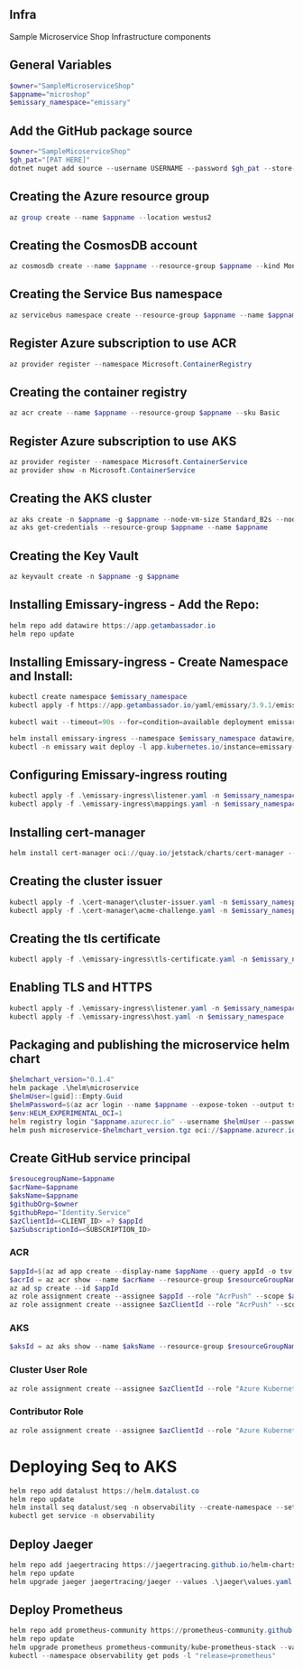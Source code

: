 ## Infra
Sample Microservice Shop Infrastructure components

## General Variables
```powershell
$owner="SampleMicroserviceShop"
$appname="microshop"
$emissary_namespace="emissary"
```

## Add the GitHub package source
```powershell
$owner="SampleMicoserviceShop"
$gh_pat="[PAT HERE]"
dotnet nuget add source --username USERNAME --password $gh_pat --store-password-in-clear-text --name github "https://nuget.pkg.github.com/$owner/index.json"
```

## Creating the Azure resource group
```powershell
az group create --name $appname --location westus2
```

## Creating the CosmosDB account
```powershell
az cosmosdb create --name $appname --resource-group $appname --kind MongoDB --enable-free-tier
```

## Creating the Service Bus namespace
```powershell
az servicebus namespace create --resource-group $appname --name $appname --sku Standard
```

## Register Azure subscription to use ACR
```powershell
az provider register --namespace Microsoft.ContainerRegistry
```

## Creating the container registry
```powershell
az acr create --name $appname --resource-group $appname --sku Basic
```

## Register Azure subscription to use AKS
```powershell
az provider register --namespace Microsoft.ContainerService
az provider show -n Microsoft.ContainerService
```

## Creating the AKS cluster
```powershell
az aks create -n $appname -g $appname --node-vm-size Standard_B2s --node-count 2 --attach-acr $appname --enable-oidc-issuer --enable-workload-identity --generate-ssh-keys
az aks get-credentials --resource-group $appname --name $appname
```

## Creating the Key Vault
```powershell
az keyvault create -n $appname -g $appname
```

## Installing Emissary-ingress - Add the Repo:
```powershell
helm repo add datawire https://app.getambassador.io
helm repo update
```
 
## Installing Emissary-ingress - Create Namespace and Install:
```powershell
kubectl create namespace $emissary_namespace
kubectl apply -f https://app.getambassador.io/yaml/emissary/3.9.1/emissary-crds.yaml
 
kubectl wait --timeout=90s --for=condition=available deployment emissary-apiext -n emissary-system

helm install emissary-ingress --namespace $emissary_namespace datawire/emissary-ingress --set service.annotations."service\.beta\.kubernetes\.io/azure-dns-label-name"=$appname 
kubectl -n emissary wait deploy -l app.kubernetes.io/instance=emissary-ingress --for=condition=available --timeout=90s
```

## Configuring Emissary-ingress routing
```powershell
kubectl apply -f .\emissary-ingress\listener.yaml -n $emissary_namespace
kubectl apply -f .\emissary-ingress\mappings.yaml -n $emissary_namespace
```

## Installing cert-manager
```powershell
helm install cert-manager oci://quay.io/jetstack/charts/cert-manager --version v1.18.2 --namespace $emissary_namespace  --create-namespace --set crds.enabled=true
```

## Creating the cluster issuer
```powershell
kubectl apply -f .\cert-manager\cluster-issuer.yaml -n $emissary_namespace
kubectl apply -f .\cert-manager\acme-challenge.yaml -n $emissary_namespace
```

## Creating the tls certificate
```powershell
kubectl apply -f .\emissary-ingress\tls-certificate.yaml -n $emissary_namespace
```

## Enabling TLS and HTTPS
```powershell
kubectl apply -f .\emissary-ingress\listener.yaml -n $emissary_namespace
kubectl apply -f .\emissary-ingress\host.yaml -n $emissary_namespace
```


## Packaging and publishing the microservice helm chart
```powershell
$helmchart_version="0.1.4"
helm package .\helm\microservice
$helmUser=[guid]::Empty.Guid
$helmPassword=$(az acr login --name $appname --expose-token --output tsv --query accessToken)
$env:HELM_EXPERIMENTAL_OCI=1
helm registry login "$appname.azurecr.io" --username $helmUser --password $helmPassword
helm push microservice-$helmchart_version.tgz oci://$appname.azurecr.io/helm
```

## Create GitHub service principal
```powershell
$resoucegroupName=$appname
$acrName=$appname
$aksName=$appname
$githubOrg=$owner
$githubRepo="Identity.Service"
$azClientId=<CLIENT_ID> =? $appId
$azSubscriptionId=<SUBSCRIPTION_ID>
```
### ACR
```powershell
$appId=$(az ad app create --display-name $appName --query appId -o tsv)
$acrId = az acr show --name $acrName --resource-group $resourceGroupName --query id -o tsv
az ad sp create --id $appId
az role assignment create --assignee $appId --role "AcrPush" --scope $acrId
az role assignment create --assignee $azClientId --role "AcrPush" --scope $acrId
```
### AKS
```powershell
$aksId = az aks show --name $aksName --resource-group $resourceGroupName --query id -o tsv
```
### Cluster User Role
```powershell
az role assignment create --assignee $azClientId --role "Azure Kubernetes Service Contributor Role" --scope $aksId

```
### Contributor Role
```powershell
az role assignment create --assignee $azClientId --role "Azure Kubernetes Service Contributor Role" --scope $aksId
```

# Deploying Seq to AKS
```powershell
helm repo add datalust https://helm.datalust.co
helm repo update
helm install seq datalust/seq -n observability --create-namespace --set firstRunAdminPassword=MyLocalPass123
kubectl get service -n observability
```

## Deploy Jaeger
```powershell
helm repo add jaegertracing https://jaegertracing.github.io/helm-charts
helm repo update
helm upgrade jaeger jaegertracing/jaeger --values .\jaeger\values.yaml -n observability --install --create-namespace
```

## Deploy Prometheus
```powershell
helm repo add prometheus-community https://prometheus-community.github.io/helm-charts
helm repo update
helm upgrade prometheus prometheus-community/kube-prometheus-stack --values .\prometheus\values.yaml -n observability --install
kubectl --namespace observability get pods -l "release=prometheus"
```
